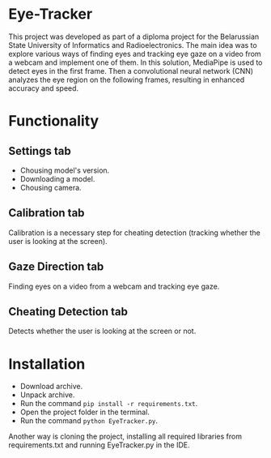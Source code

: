 # Eye-Tracker
This project was developed as part of a diploma project for the Belarussian State University of Informatics and Radioelectronics. The main idea was to explore various ways of finding eyes and tracking eye gaze on a video from a webcam and implement one of them. In this solution, MediaPipe is used to detect eyes in the first frame. Then a convolutional neural network (CNN) analyzes the eye region on the following frames, resulting in enhanced accuracy and speed.
# Functionality
## Settings tab
- Chousing model's version.
- Downloading a model.
- Chousing camera.
## Calibration tab
Calibration is a necessary step for cheating detection (tracking whether the user is looking at the screen).
## Gaze Direction tab
Finding eyes on a video from a webcam and tracking eye gaze.
## Cheating Detection tab
Detects whether the user is looking at the screen or not.
# Installation 
- Download archive.
- Unpack archive.
- Run the command ```pip install -r requirements.txt```.
- Open the project folder in the terminal.
- Run the command ```python EyeTracker.py```.

Another way is cloning the project, installing all required libraries from requirements.txt and running EyeTracker.py in the IDE.
